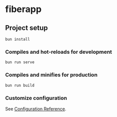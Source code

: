 # fiberapp

## Project setup
```
bun install
```

### Compiles and hot-reloads for development
```
bun run serve
```

### Compiles and minifies for production
```
bun run build
```

### Customize configuration
See [Configuration Reference](https://cli.vuejs.org/config/).
